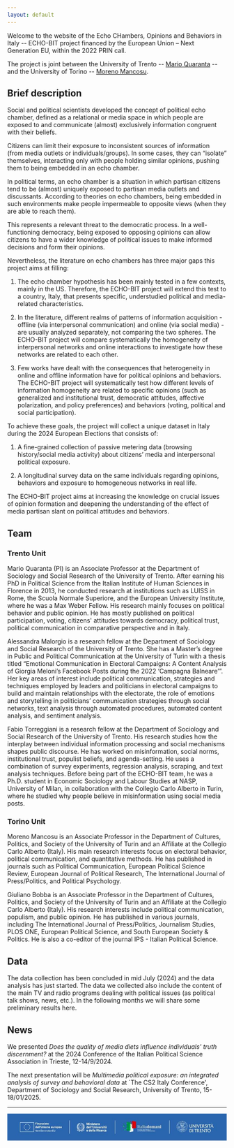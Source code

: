 ```yaml
---
layout: default
---
```


Welcome to the website of the Echo CHambers, Opinions and Behaviors in Italy -- ECHO-BIT project financed by the European Union – Next Generation EU, within the 2022 PRIN call.

The project is joint between the University of Trento -- [Mario Quaranta](https://webapps.unitn.it/du/it/Persona/PER0017607/Curriculum) -- and the University of Torino -- [Moreno Mancosu](https://www.didattica-cps.unito.it/do/docenti.pl/Alias?moreno.mancosu#tab-profilo).

## Brief description

Social and political scientists developed the concept of political echo chamber, defined as a relational or media space in which people are exposed to and communicate (almost) exclusively information congruent with their beliefs.

Citizens can limit their exposure to inconsistent sources of information (from media outlets or individuals/groups). In some cases, they can “isolate” themselves, interacting only with people holding similar opinions, pushing them to being embedded in an echo chamber.

In political terms, an echo chamber is a situation in which partisan citizens tend to be (almost) uniquely exposed to partisan media outlets and discussants. According to theories on echo chambers, being embedded in such environments make people impermeable to opposite views (when they are able to reach them).

This represents a relevant threat to the democratic process. In a well-functioning democracy, being exposed to opposing opinions can allow citizens to have a wider knowledge of political issues to make informed decisions and form their opinions.

Nevertheless, the literature on echo chambers has three major gaps this project aims at filling:

1) The echo chamber hypothesis has been mainly tested in a few contexts, mainly in the US. Therefore, the ECHO-BIT project will extend this test to a country, Italy, that presents specific, understudied political and media-related characteristics.

2) In the literature, different realms of patterns of information acquisition - offline (via interpersonal communication) and online (via social media) - are usually analyzed separately, not comparing the two spheres. The ECHO-BIT project will compare systematically the homogeneity of interpersonal networks and online interactions to investigate how these networks are related to each other.

3) Few works have dealt with the consequences that heterogeneity in online and offline information have for political opinions and behaviors. The ECHO-BIT project will systematically test how different levels of information homogeneity are related to specific opinions (such as generalized and institutional trust, democratic attitudes, affective polarization, and policy preferences) and behaviors (voting, political and social participation).

To achieve these goals, the project will collect a unique dataset in Italy during the 2024 European Elections that consists of:

1) A fine-grained collection of passive metering data (browsing history/social media activity) about citizens’ media and interpersonal political exposure.

2) A longitudinal survey data on the same individuals regarding opinions, behaviors and exposure to homogeneous networks in real life.

The ECHO-BIT project aims at increasing the knowledge on crucial issues of opinion formation and deepening the understanding of the effect of media partisan slant on political attitudes and behaviors.

## Team

### Trento Unit

Mario Quaranta (PI) is an Associate Professor at the Department of Sociology and Social Research of the University of Trento. After earning his PhD in Political Science from the Italian Institute of Human Sciences in Florence in 2013, he conducted research at institutions such as LUISS in Rome, the Scuola Normale Superiore, and the European University Institute, where he was a Max Weber Fellow. His research mainly focuses on political behavior and public opinion. He has mostly published on political participation, voting, citizens' attitudes towards democracy, political trust, political communication in comparative perspective and in Italy. 


Alessandra Malorgio is a research fellow at the Department of Sociology and Social Research of the University of Trento. She has a Master’s degree in Public and Political Communication at the University of Turin with a thesis titled “Emotional Communication in Electoral Campaigns: A Content Analysis of Giorgia Meloni’s Facebook Posts during the 2022 ‘Campagna Balneare’”. Her key areas of interest include political communication, strategies and techniques employed by leaders and politicians in electoral campaigns to build and maintain relationships with the electorate, the role of emotions and storytelling in politicians’ communication strategies through social networks, text analysis through automated procedures, automated content analysis, and sentiment analysis.


Fabio Torreggiani is a research fellow at the Department of Sociology and Social Research of the University of Trento. His research studies how the interplay between individual information processing and social mechanisms shapes public discourse. He has worked on misinformation, social norms, institutional trust, populist beliefs, and agenda-setting. He uses a combination of survey experiments, regression analysis, scraping, and text analysis techniques. Before being part of the ECHO-BIT team, he was a Ph.D. student in Economic Sociology and Labour Studies at NASP, University of Milan, in collaboration with the Collegio Carlo Alberto in Turin, where he studied why people believe in misinformation using social media posts.

### Torino Unit

Moreno Mancosu is an Associate Professor in the Department of Cultures, Politics, and Society of the University of Turin and an Affiliate at the Collegio Carlo Alberto (Italy). His main research interests focus on electoral behavior, political communication, and quantitative methods. He has published in journals such as Political Communication, European Political Science Review, European Journal of Political Research, The International Journal of Press/Politics, and Political Psychology.


Giuliano Bobba is an Associate Professor in the Department of Cultures, Politics, and Society of the University of Turin and an Affiliate at the Collegio Carlo Alberto (Italy). His research interests include political communication, populism, and public opinion. He has published in various journals, including The International Journal of Press/Politics, Journalism Studies, PLOS ONE, European Political Science, and South European Society & Politics. He is also a co-editor of the journal IPS - Italian Political Science.


## Data

The data collection has been concluded in mid July (2024) and the data analysis has just started. The data we collected also include the content of the main TV and radio programs dealing with political issues (as political talk shows, news, etc.). In the following months we will share some preliminary results here.

## News

We presented *Does the quality of media diets influence individuals' truth discernment?* at the 2024 Conference of the Italian Political Science Association in Trieste, 12-14/9/2024.

The next presentation will be *Multimedia political exposure: an integrated analysis of survey and behavioral data* at `The CS2 Italy Conference', Department of Sociology and Social Research, University of Trento, 15-18/01/2025. 


---------------------------------------
![Octocat](assets/img/finaziamento.jpg)